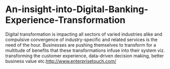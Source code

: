 # An-insight-into-Digital-Banking-Experience-Transformation
Digital transformation is impacting all sectors of varied industries alike and compulsive convergence of industry-specific and related services is the need of the hour. Businesses are pushing themselves to transform for a multitude of benefits that these transformations infuse into their system viz. transforming the customer experience, data-driven decision making, better business value etc.http://www.enterprisetouch.com/
